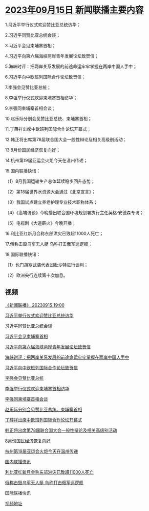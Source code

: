 # [2023年09月15日 新闻联播主要内容](https://tv.cctv.com/lm/xwlb/day/20230915.shtml)

1.习近平举行仪式欢迎赞比亚总统访华；

2.习近平同赞比亚总统会谈；

3.习近平会见柬埔寨首相；

4.习近平向第六届海峡两岸青年发展论坛致贺信；

5.海峡时评：把两岸关系发展的前途命运牢牢掌握在两岸中国人手中；

6.习近平向中欧班列国际合作论坛致贺信；

7.李强会见赞比亚总统；

8.李强举行仪式欢迎柬埔寨首相访华；

9.李强同柬埔寨首相会谈；

10.赵乐际分别会见赞比亚总统、柬埔寨首相；

11.丁薛祥出席中欧班列国际合作论坛开幕式；

12.韩正将出席第78届联合国大会一般性辩论及相关高级别活动；

13.8月份国民经济恢复向好；

14.杭州第19届亚运会火炬今天在温州传递；

15.国内联播快讯：

（1）8月我国运输生产总体延续稳步回升态势；

（2）第18届世界水资源大会通过《北京宣言》；

（3）我国试点建立养老护理专业技术职称体系；

（4）《高端访谈》今晚播出联合国环境规划署执行主任英格·安德森专访；

（5）电视剧《大道薪火》今晚开播；

16.利比亚红新月会称东部洪灾已致超11000人死亡；

17.俄称击毁乌军无人艇 乌称打击俄军巡逻舰；

18.国际联播快讯：

（1）也门胡塞武装代表团赴沙特进行谈判；

（2）欧洲央行连续第十次加息。

## 视频

[《新闻联播》 20230915 19:00](https://tv.cctv.com/2023/09/15/VIDEJwZpGC2mBO2yVFkdv69o230915.shtml)

[习近平举行仪式欢迎赞比亚总统访华](https://tv.cctv.com/2023/09/15/VIDEgjOmsQvrZzF0g60N3acv230915.shtml)

[习近平同赞比亚总统会谈](https://tv.cctv.com/2023/09/15/VIDEHrLuEn4difHbYdhiLbMV230915.shtml)

[习近平会见柬埔寨首相](https://tv.cctv.com/2023/09/15/VIDE6EypthjrUqXhpBvzE1oO230915.shtml)

[习近平向第六届海峡两岸青年发展论坛致贺信](https://tv.cctv.com/2023/09/15/VIDE1d1URhlvQUNXk0bmjFUA230915.shtml)

[海峡时评：把两岸关系发展的前途命运牢牢掌握在两岸中国人手中](https://tv.cctv.com/2023/09/15/VIDEkltB3AUuBN6t07KXxml3230915.shtml)

[习近平向中欧班列国际合作论坛致贺信](https://tv.cctv.com/2023/09/15/VIDEPbaz03ueDujeKAH3wypT230915.shtml)

[李强会见赞比亚总统](https://tv.cctv.com/2023/09/15/VIDERdRvlydaaItMHCNPTzXN230915.shtml)

[李强举行仪式欢迎柬埔寨首相访华](https://tv.cctv.com/2023/09/15/VIDEL1lmCmEqF7OxYBJNCI5B230915.shtml)

[李强同柬埔寨首相会谈](https://tv.cctv.com/2023/09/15/VIDEJZB73JdRZYd2GvqWuLYC230915.shtml)

[赵乐际分别会见赞比亚总统、柬埔寨首相](https://tv.cctv.com/2023/09/15/VIDEl5pvRizC5tkPtfgab9nM230915.shtml)

[丁薛祥出席中欧班列国际合作论坛开幕式](https://tv.cctv.com/2023/09/15/VIDEvyZIFME6odHLCFpUwYXZ230915.shtml)

[韩正将出席第78届联合国大会一般性辩论及相关高级别活动](https://tv.cctv.com/2023/09/15/VIDECJ2ttBryqJDZHjuMfsxK230915.shtml)

[8月份国民经济恢复向好](https://tv.cctv.com/2023/09/15/VIDEphfchT3BjERAmntxGEIM230915.shtml)

[杭州第19届亚运会火炬今天在温州传递](https://tv.cctv.com/2023/09/15/VIDEssifuxl0TvzoCBLQOxD6230915.shtml)

[国内联播快讯](https://tv.cctv.com/2023/09/15/VIDEGWslsn3IEfM9B26RLEaV230915.shtml)

[利比亚红新月会称东部洪灾已致超11000人死亡](https://tv.cctv.com/2023/09/15/VIDE8fcYa5eYms9Cm39oAhC7230915.shtml)

[俄称击毁乌军无人艇 乌称打击俄军巡逻舰](https://tv.cctv.com/2023/09/15/VIDEfJTtKEE9nKRMhTibkBoa230915.shtml)

[国际联播快讯](https://tv.cctv.com/2023/09/15/VIDEmz6I6C5TrFVEt3L7BLXw230915.shtml)

[视频地址](https://tv.cctv.com/lm/xwlb/day/20230915.shtml) 

